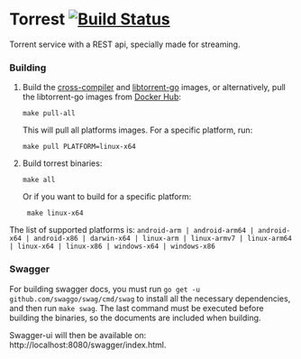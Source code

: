 Torrest [![Build Status](https://github.com/i96751414/torrest/workflows/build/badge.svg)](https://github.com/i96751414/torrest/actions?query=workflow%3Abuild)
=======

Torrent service with a REST api, specially made for streaming.

### Building
1. Build the [cross-compiler](https://github.com/i96751414/cross-compiler) and [libtorrent-go](https://github.com/i96751414/libtorrent-go) images, or alternatively, pull the libtorrent-go images from [Docker Hub](https://hub.docker.com/r/i96751414/libtorrent-go):

    ```shell script
    make pull-all
    ```
    This will pull all platforms images. For a specific platform, run:
    ```shell script
    make pull PLATFORM=linux-x64
    ```
   
2. Build torrest binaries:

    ```shell script
    make all
    ```
   Or if you want to build for a specific platform:
   ```shell script
    make linux-x64
    ```
   
The list of supported platforms is:
`
android-arm | android-arm64 | android-x64 | android-x86 | darwin-x64 | linux-arm | linux-armv7 | linux-arm64 | linux-x64 | linux-x86 | windows-x64 | windows-x86
`

### Swagger
For building swagger docs, you must run `go get -u github.com/swaggo/swag/cmd/swag` to install all the necessary dependencies, and then run `make swag`.
The last command must be executed before building the binaries, so the documents are included when building.

Swagger-ui will then be available on: http://localhost:8080/swagger/index.html.
